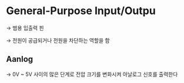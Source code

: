 # General-Purpose Input/Outpu

→ 범용 입출력 핀

→ 전원이 공급되거나 전원을 차단하는 역할을 함

## Aanlog

→ 0V ~ 5V 사이의 많은 단계로 전압 크기를 변화시켜 아날로그 신호를 출력한다
